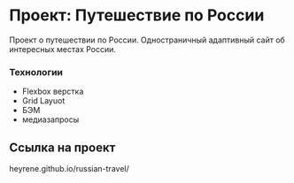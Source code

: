 # Проект: Путешествие по России

Проект о путешествии по России. Одностраничный адаптивный сайт об интересных местах России.


### Технологии
* Flexbox верстка
* Grid Layuot
* БЭМ
* медиазапросы

## Ссылка на проект
heyrene.github.io/russian-travel/